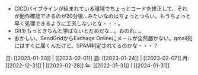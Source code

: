 - CICDパイプラインが組まれている環境でちょっとコードを修正して、それが動作確認できるのが20分後…みたいなのはちょっとつらい。もうちょっと早く処理できるように工夫しないとな・・・。
- Gitをもっときちんと学ばないとだめだな…。おのれ…。
- おかしい、SendGridからExchage Onlineにメールが全然届かない。gmail宛にはすぐに届くんだけど。SPAM判定されてるのかな・・・？

日: [[2023-01-30]] | [[2023-02-01]]
週: [[2023-01-24]] | [[2023-02-07]]
月: [[2022-12-31]] | [[2023-02-28]]
年: [[2022-01-31]] | [[2024-01-31]]